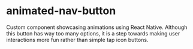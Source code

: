 # animated-nav-button

Custom component showcasing animations using React Native.
Although this button has way too many options, it is a step towards making user interactions more fun rather than simple tap icon buttons.
